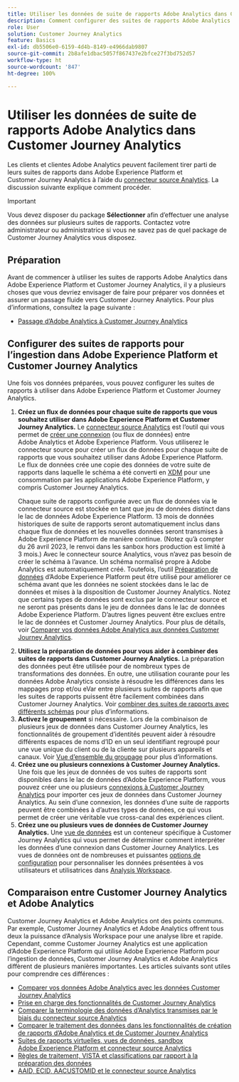 ```yaml
---
title: Utiliser les données de suite de rapports Adobe Analytics dans Customer Journey Analytics
description: Comment configurer des suites de rapports Adobe Analytics pour une ingestion dans Adobe Experience Platform et Customer Journey Analytics
role: User
solution: Customer Journey Analytics
feature: Basics
exl-id: db5506e0-6159-4d4b-8149-e4966dab9807
source-git-commit: 2b8afe1dbac5057f867437e2bfce27f3bd752d57
workflow-type: ht
source-wordcount: '847'
ht-degree: 100%

---
```


# Utiliser les données de suite de rapports Adobe Analytics dans Customer Journey Analytics

Les clients et clientes Adobe Analytics peuvent facilement tirer parti de leurs suites de rapports dans Adobe Experience Platform et Customer Journey Analytics à l’aide du [connecteur source Analytics](https://experienceleague.adobe.com/docs/experience-platform/sources/connectors/adobe-applications/analytics.html). La discussion suivante explique comment procéder.

>[!IMPORTANT]
>
>Vous devez disposer du package **Sélectionner** afin d’effectuer une analyse des données sur plusieurs suites de rapports. Contactez votre administrateur ou administratrice si vous ne savez pas de quel package de Customer Journey Analytics vous disposez.

## Préparation

Avant de commencer à utiliser les suites de rapports Adobe Analytics dans Adobe Experience Platform et Customer Journey Analytics, il y a plusieurs choses que vous devriez envisager de faire pour préparer vos données et assurer un passage fluide vers Customer Journey Analytics. Pour plus d’informations, consultez la page suivante :

* [Passage d’Adobe Analytics à Customer Journey Analytics](/help/getting-started/aa-to-cja.md)

## Configurer des suites de rapports pour l’ingestion dans Adobe Experience Platform et Customer Journey Analytics

Une fois vos données préparées, vous pouvez configurer les suites de rapports à utiliser dans Adobe Experience Platform et Customer Journey Analytics.

1. **Créez un flux de données pour chaque suite de rapports que vous souhaitez utiliser dans Adobe Experience Platform et Customer Journey Analytics.** Le [connecteur source Analytics](https://experienceleague.adobe.com/docs/experience-platform/sources/connectors/adobe-applications/analytics.html) est l’outil qui vous permet de [créer une connexion](/help/connections/create-connection.md) (ou flux de données) entre Adobe Analytics et Adobe Experience Platform. Vous utiliserez le connecteur source pour créer un flux de données pour chaque suite de rapports que vous souhaitez utiliser dans Adobe Experience Platform. Le flux de données crée une copie des données de votre suite de rapports dans laquelle le schéma a été converti en [XDM](https://experienceleague.adobe.com/docs/platform-learn/tutorials/schemas/schemas-and-experience-data-model.html?lang=fr) pour une consommation par les applications Adobe Experience Platform, y compris Customer Journey Analytics.<p>Chaque suite de rapports configurée avec un flux de données via le connecteur source est stockée en tant que jeu de données distinct dans le lac de données Adobe Experience Platform. 13 mois de données historiques de suite de rapports seront automatiquement inclus dans chaque flux de données et les nouvelles données seront transmises à Adobe Experience Platform de manière continue. (Notez qu’à compter du 26 avril 2023, le renvoi dans les sanbox hors production est limité à 3 mois.) Avec le connecteur source Analytics, vous n’avez pas besoin de créer le schéma à l’avance. Un schéma normalisé propre à Adobe Analytics est automatiquement créé. Toutefois, l’outil [Préparation de données](https://experienceleague.adobe.com/docs/experience-platform/data-prep/home.html) d’Adobe Experience Platform peut être utilisé pour améliorer ce schéma avant que les données ne soient stockées dans le lac de données et mises à la disposition de Customer Journey Analytics. Notez que certains types de données sont exclus par le connecteur source et ne seront pas présents dans le jeu de données dans le lac de données Adobe Experience Platform. D’autres lignes peuvent être exclues entre le lac de données et Customer Journey Analytics. Pour plus de détails, voir [Comparer vos données Adobe Analytics aux données Customer Journey Analytics](/help/troubleshooting/compare.md).
1. **Utilisez la préparation de données pour vous aider à combiner des suites de rapports dans Customer Journey Analytics.** La préparation des données peut être utilisée pour de nombreux types de transformations des données. En outre, une utilisation courante pour les données Adobe Analytics consiste à résoudre les différences dans les mappages prop et/ou eVar entre plusieurs suites de rapports afin que les suites de rapports puissent être facilement combinées dans Customer Journey Analytics. Voir [combiner des suites de rapports avec différents schémas](/help/use-cases/aa-data/combine-report-suites.md) pour plus d’informations.
1. **Activez le groupement** si nécessaire. Lors de la combinaison de plusieurs jeux de données dans Customer Journey Analytics, les fonctionnalités de groupement d’identités peuvent aider à résoudre différents espaces de noms d’ID en un seul identifiant regroupé pour une vue unique du client ou de la cliente sur plusieurs appareils et canaux. Voir [Vue d’ensemble du groupage](../../stitching/overview.md) pour plus d’informations.
1. **Créez une ou plusieurs connexions à Customer Journey Analytics.** Une fois que les jeux de données de vos suites de rapports sont disponibles dans le lac de données d’Adobe Experience Platform, vous pouvez créer une ou plusieurs [connexions à Customer Journey Analytics](/help/connections/overview.md) pour importer ces jeux de données dans Customer Journey Analytics. Au sein d’une connexion, les données d’une suite de rapports peuvent être combinées à d’autres types de données, ce qui vous permet de créer une véritable vue cross-canal des expériences client.
1. **Créez une ou plusieurs vues de données de Customer Journey Analytics.** Une [vue de données](/help/data-views/data-views.md) est un conteneur spécifique à Customer Journey Analytics qui vous permet de déterminer comment interpréter les données d’une connexion dans Customer Journey Analytics. Les vues de données ont de nombreuses et puissantes [options de configuration](/help/data-views/create-dataview.md) pour personnaliser les données présentées à vos utilisateurs et utilisatrices dans [Analysis Workspace](/help/analysis-workspace/home.md).

## Comparaison entre Customer Journey Analytics et Adobe Analytics

Customer Journey Analytics et Adobe Analytics ont des points communs. Par exemple, Customer Journey Analytics et Adobe Analytics offrent tous deux la puissance d’Analysis Workspace pour une analyse libre et rapide. Cependant, comme Customer Journey Analytics est une application d’Adobe Experience Platform qui utilise Adobe Experience Platform pour l’ingestion de données, Customer Journey Analytics et Adobe Analytics diffèrent de plusieurs manières importantes. Les articles suivants sont utiles pour comprendre ces différences :

* [Comparer vos données Adobe Analytics avec les données Customer Journey Analytics](/help/troubleshooting/compare.md)
* [Prise en charge des fonctionnalités de Customer Journey Analytics](/help/getting-started/aa-vs-cja/cja-aa.md)
* [Comparer la terminologie des données d’Analytics transmises par le biais du connecteur source Analytics](/help/getting-started/aa-vs-cja/terminology.md)
* [Comparer le traitement des données dans les fonctionnalités de création de rapports d’Adobe Analytics et de Customer Journey Analytics](/help/getting-started/aa-vs-cja/data-processing-comparisons.md)
* [Suites de rapports virtuelles, vues de données, sandbox Adobe Experience Platform et connecteur source Analytics](/help/getting-started/aa-vs-cja/vrs-dataview-sandbox-adc.md)
* [Règles de traitement, VISTA et classifications par rapport à la préparation des données](/help/getting-started/aa-vs-cja/pr-vista-dataprep.md)
* [AAID, ECID, AACUSTOMID et le connecteur source Analytics](/help/getting-started/aa-vs-cja/aaid-ecid-adc.md)
